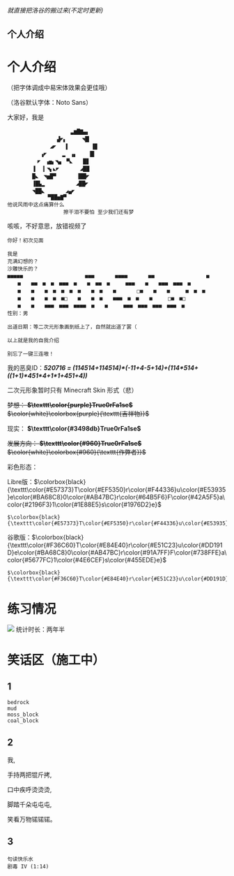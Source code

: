 *就直接把洛谷的搬过来(不定时更新)*
## 个人介绍
# 个人介绍
（把字体调成中易宋体效果会更佳哦）

（洛谷默认字体：Noto Sans）

大家好，我是
```
		       　  　▃▆█▇▄▖
		　 　 　 ▟◤▖　　　◥█▎
		   　 ◢◤　 ▐　　　 　▐▉
		　 ▗◤　　　▂　▗▖　　▕█▎
		　◤　▗▅▖◥▄　▀◣　　█▊
		▐　▕▎◥▖◣◤　　　　◢██
		█◣　◥▅█▀　　　　▐██◤
		▐█▙▂　　     　◢██◤
		◥██◣　　　　◢▄◤
		     ▀██▅▇▀
他说风雨中这点痛算什么
                  擦干泪不要怕 至少我们还有梦
```
咳咳，不好意思，放错视频了



```
你好！初次见面

我是
充满幻想的？
沙雕快乐的？
■■■■■　　　　　　　　　　　　■■■　　　　■■■■　　　　■■　　　　　　　　　　■ 
　　■　　■■　■　■　■■■　■　　■　■■　■　　　■■■　　■　　■■■　■■■　■ 
　　■　　■　　■　■　■　■　■　　■　■　　■　　　　□■　　■　　■　　　■　■　■ 
　　■　　■　　■　■　■□　　■　　■　■　　■■■　■　■　　■　　　□■　■□　　　 
　　■　　■　　■■■　■■■　■■■■　■　　■　　　■■■　■■■　■■■　■■■　■ 
性别：男

出道日期：等二次元形象画到纸上了，自然就出道了罢（

以上就是我的自我介绍

别忘了一键三连嗷！
```
我的恶臭ID：***520716 = (114514+114514)\*(-11+4-5+14)+(114\*514+((1+1)\*451\*4+1\*1+451+4))***

二次元形象暂时只有 Minecraft Skin 形式（悲）

~~梦想： **$\texttt\color{purple}True0rFa1se$** $\color{white}\colorbox{purple}{\texttt{吉祥物}}$~~

现实： **$\texttt\color{#3498db}True0rFa1se$**

~~发展方向： **$\texttt\color{#960}True0rFa1se$** $\color{white}\colorbox{#960}{\texttt{作弊者}}$~~

彩色形态：

Libre版：$\colorbox{black}{\texttt\color{#E57373}T\color{#EF5350}r\color{#F44336}u\color{#E53935}e\color{#BA68C8}0\color{#AB47BC}r\color{#64B5F6}F\color{#42A5F5}a\color{#2196F3}1\color{#1E88E5}s\color{#1976D2}e}$
```text
$\colorbox{black}{\texttt\color{#E57373}T\color{#EF5350}r\color{#F44336}u\color{#E53935}e\color{#BA68C8}0\color{#AB47BC}r\color{#64B5F6}F\color{#42A5F5}a\color{#2196F3}1\color{#1E88E5}s\color{#1976D2}e}$
```
谷歌版：$\colorbox{black}{\texttt\color{#F36C60}T\color{#E84E40}r\color{#E51C23}u\color{#DD191D}e\color{#BA68C8}0\color{#AB47BC}r\color{#91A7FF}F\color{#738FFE}a\color{#5677FC}1\color{#4E6CEF}s\color{#455EDE}e}$
```text
$\colorbox{black}{\texttt\color{#F36C60}T\color{#E84E40}r\color{#E51C23}u\color{#DD191D}e\color{#BA68C8}0\color{#AB47BC}r\color{#91A7FF}F\color{#738FFE}a\color{#5677FC}1\color{#4E6CEF}s\color{#455EDE}e}$
```
# 练习情况
![](https://luogu.wao3.cn/api/practice?id=520716&dark_mode=true&card_width=850)
统计时长：两年半

# 笑话区（施工中）
## 1
```text
bedrock
mud
moss_block
coal_block
```
## 2

我,

手持两把锟斤拷,

口中疾呼烫烫烫,

脚踏千朵屯屯屯,

笑看万物锘锘锘。

## 3
```
句读快乐水
剧毒 IV (1:14)
```
